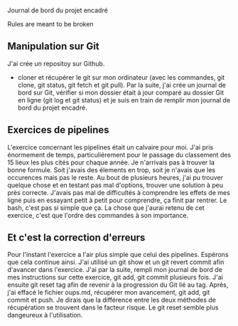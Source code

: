 Journal de bord du projet encadré

Rules are meant to be broken


## Manipulation sur Git

J'ai crée un repositoy sur Github.
- cloner et récupérer le git sur mon ordinateur (avec les commandes, git clone, git status, git fetch et git pull).
Par la suite, j'ai crée un journal de bord sur Git, vérifier si mon dossier était à jour comparé au dossier Git en ligne (git log et git status) et je suis en train de remplir mon journal de bord du projet encadré.

## Exercices de pipelines

L'exercice concernant les pipelines était un calvaire pour moi. J'ai pris énormement de temps, particuliérement pour le passage du classement des 15 lieux les plus cités pour chaque année. Je n'arrivais pas à trouver la bonne formule. Soit j'avais des élements en trop, soit je n'avais que les occurences mais pas le reste. Au bout de plusieurs heures, j'ai pu trouver quelque chose et en testant pas mal d'options, trouver une solution à peu près correcte. J'avais pas mal de difficultés à comprendre les effets de mes ligne puis en essayant petit à petit pour comprendre, ça finit par rentrer. Le bash, c'est pas si simple que ça. La chose que j'aurai retenu de cet exercice, c'est que l'ordre des commandes à son importance.

## Et c'est la correction d'erreurs


Pour l'instant l'exercice a l'air plus simple que celui des pipelines. Espérons que cela continue ainsi.
J'ai utilisé un git show et un git revert commit afin d'avancer dans l'exercice.
J'ai par la suite, rempli mon journal de bord de mes instructions sur cette exercice, git add, git commit plusieurs fois.
J'ai ensuite git reset tag afin de revenir à la progression du Git lié au tag.
Après, j'ai effacé le fichier oups.md, récupérer mon avancement, git add, git commit et push.
Je dirais que la différence entre les deux méthodes de récupération se trouvent dans le facteur risque. Le git reset semble plus dangeureux à l'utilisation.
